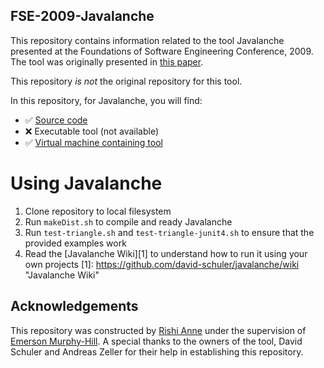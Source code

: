 ## FSE-2009-Javalanche

This repository contains information related to the tool Javalanche presented at the  Foundations of Software Engineering Conference, 2009. The tool was originally presented in [this paper](https://www.st.cs.uni-saarland.de/publications/details/schuler-fse-2009/).

This repository _is not_ the original repository for this tool. 

In this repository, for Javalanche, you will find:
* :white_check_mark: [Source code](https://github.com/david-schuler/javalanche/)
* :x: Executable tool (not available)
* :white_check_mark: [Virtual machine containing tool](https://drive.google.com/open?id=0B6JCaBtQgKl7YTFESEktMzYtb3M)

# Using Javalanche
1. Clone repository to local filesystem
2. Run `makeDist.sh` to compile and ready Javalanche
3. Run `test-triangle.sh` and `test-triangle-junit4.sh` to ensure that the provided examples work
4. Read the [Javalanche Wiki][1] to understand how to run it using your own projects
[1]: https://github.com/david-schuler/javalanche/wiki "Javalanche Wiki"

## Acknowledgements
This repository was constructed by [Rishi Anne](https://github.com/rishielnino) under the supervision of [Emerson Murphy-Hill](https://github.com/CaptainEmerson). A special thanks to the owners of the tool, David Schuler and Andreas Zeller for their help in establishing this repository.


